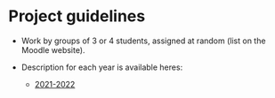 # Project guidelines

- Work by groups of 3 or 4 students, assigned at random (list on the Moodle website).

- Description for each year is available heres:
  -  [2021-2022](2021-2022/README.md)